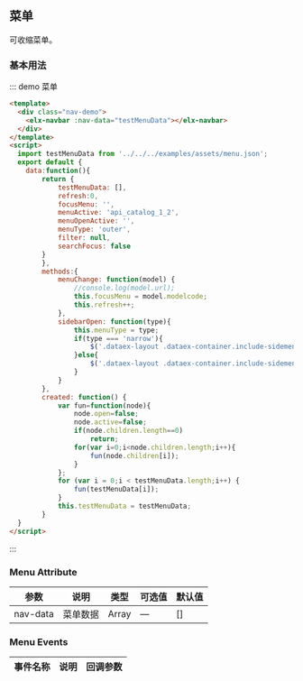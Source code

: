 <script>
  import testMenuData from '../../../examples/assets/menu.json';
  export default {
    data:function(){
	    return {
	    	testMenuData: [],
	    	title: 'API管理',
	    	refresh:0,
	    	focusMenu: '',
	    	menuActive: 'api_catalog_1_2',
	    	menuOpen: '',
	    	menuType: 'outer',
	    	filter: null,
	    	searchFocus: false,
	    	guideArrowShow: false,
	    	refresh: 0,
	    	options: [
		    	{
		          value: 'api_catalog_1_1',
		          label: 'API目录_1_1'
		        }, 
		        {
		          value: 'cert_mgr',
		          label: '证书管理'
		        },
		        {
		          value: 'add_data',
		          label: '数据注册'
		        }
	        ],
	        openValue: '',
	        activeValue: ''	
		}
	},
	methods: {
		menuChange: function(model) {
		    this.focusMenu = model.modelcode;
		    console.log(model);
		    this.refresh++;
		},
		sidebarOpen: function(type){
			this.menuType = type;
		    if(type === 'narrow'){
		    	$('.dataex-layout .dataex-container.include-sidemenu').css("margin-left","52px");
		    }else{
		    	$('.dataex-layout .dataex-container.include-sidemenu').css("margin-left","182px");
		    }
		}
	},
	watch: {
		openValue: function(val, oldVal) {
		    this.menuOpen = val;	
		},
		activeValue: function(val, oldVal) {
		    this.menuActive = val;	
		}
	},
	created: function() {
		var fun=function(node){
			node.open=false;
			node.active=false;
			node.modelcode=node.menuId;
			node.parentcode=node.parentId;
			node.modelname=node.menuName;
			node.modeltype=node.menuType;
			node.images=node.menuIcon;
			if(node.children.length==0)
				return;
			for(var i=0;i<node.children.length;i++){
				fun(node.children[i]);
			}
		};
		for (var i = 0;i < testMenuData.length;i++) {
			fun(testMenuData[i]);
		}
		this.testMenuData = testMenuData;
	}
  }
</script>
<style>
.nav-demo{
	height: 500px;
	overflow: hidden;
	position: relative;
}
.openDemo{
	position: absolute;
	right: 50px;
	top: 0px;
}
.activeDemo{
	position: absolute;
	right: 50px;
	top: 80px;
}
.guideDemo{
    position: absolute;
	right: 50px;
	top: 160px;	
}
</style>

## 菜单

可收缩菜单。

### 基本用法


::: demo 菜单
```html
<template>
  <div class="nav-demo">
    <elx-navbar :nav-data="testMenuData"></elx-navbar>
  </div>
</template>
<script>
  import testMenuData from '../../../examples/assets/menu.json';
  export default {
    data:function(){
	    return {
	    	testMenuData: [],
	    	refresh:0,
	    	focusMenu: '',
	    	menuActive: 'api_catalog_1_2',
	    	menuOpenActive: '',
	    	menuType: 'outer',
	    	filter: null,
	    	searchFocus: false
	    }	
		},
		methods:{
			menuChange: function(model) {
			    //console.log(model.url);
			    this.focusMenu = model.modelcode;
			    this.refresh++;
			},
			sidebarOpen: function(type){
				this.menuType = type;
			    if(type === 'narrow'){
			    	$('.dataex-layout .dataex-container.include-sidemenu').css("margin-left","52px");
			    }else{
			    	$('.dataex-layout .dataex-container.include-sidemenu').css("margin-left","182px");
			    }
			}
		},
		created: function() {
			var fun=function(node){
				node.open=false;
				node.active=false;
				if(node.children.length==0)
					return;
				for(var i=0;i<node.children.length;i++){
					fun(node.children[i]);
				}
			};
			for (var i = 0;i < testMenuData.length;i++) {
				fun(testMenuData[i]);
			}
			this.testMenuData = testMenuData;
		}
  }
</script>
```
:::


### Menu Attribute
| 参数      | 说明    | 类型      | 可选值       | 默认值   |
|---------- |-------- |---------- |-------------  |-------- |
| nav-data | 菜单数据 | Array    | — | [] |

### Menu Events
| 事件名称      | 说明    | 回调参数      |
|---------- |-------- |---------- |

